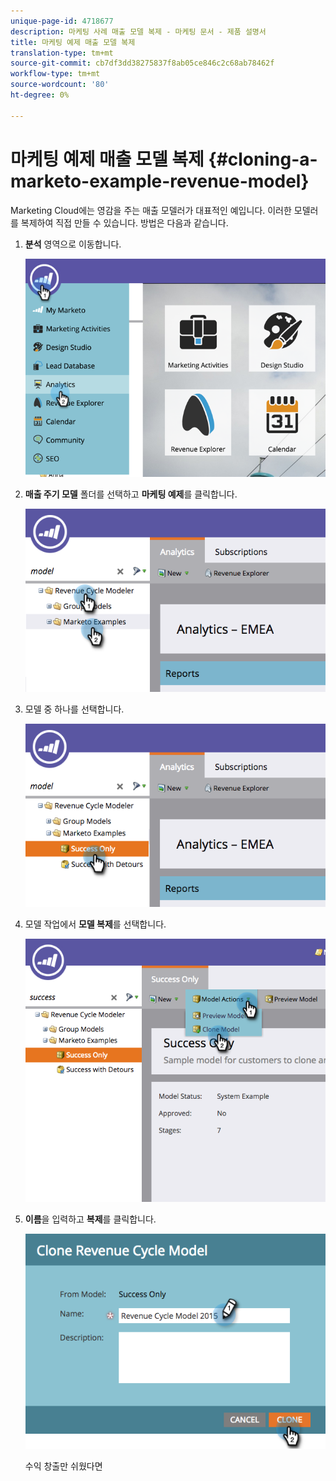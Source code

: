 ```yaml
---
unique-page-id: 4718677
description: 마케팅 사례 매출 모델 복제 - 마케팅 문서 - 제품 설명서
title: 마케팅 예제 매출 모델 복제
translation-type: tm+mt
source-git-commit: cb7df3dd38275837f8ab05ce846c2c68ab78462f
workflow-type: tm+mt
source-wordcount: '80'
ht-degree: 0%

---
```



# 마케팅 예제 매출 모델 복제 {#cloning-a-marketo-example-revenue-model}

Marketing Cloud에는 영감을 주는 매출 모델러가 대표적인 예입니다. 이러한 모델러를 복제하여 직접 만들 수 있습니다. 방법은 다음과 같습니다.

1. **분석** 영역으로 이동합니다.

   ![](assets/image2015-4-27-17-3a37-3a30.png)

1. **매출 주기 모델** 폴더를 선택하고 **마케팅 예제**&#x200B;를 클릭합니다.

   ![](assets/image2015-4-27-17-3a11-3a39.png)

1. 모델 중 하나를 선택합니다.

   ![](assets/image2015-4-27-17-3a33-3a11.png)

1. 모델 작업에서 **모델 복제**&#x200B;를 선택합니다.

   ![](assets/image2015-4-27-17-3a18-3a29.png)

1. **이름**&#x200B;을 입력하고 **복제**&#x200B;를 클릭합니다.

   ![](assets/image2015-4-27-17-3a20-3a22.png)

   수익 창출만 쉬웠다면

